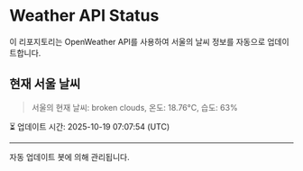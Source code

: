 
# Weather API Status

이 리포지토리는 OpenWeather API를 사용하여 서울의 날씨 정보를 자동으로 업데이트합니다.

## 현재 서울 날씨
> 서울의 현재 날씨: broken clouds, 온도: 18.76°C, 습도: 63%

⏳ 업데이트 시간: 2025-10-19 07:07:54 (UTC)

---
자동 업데이트 봇에 의해 관리됩니다.
